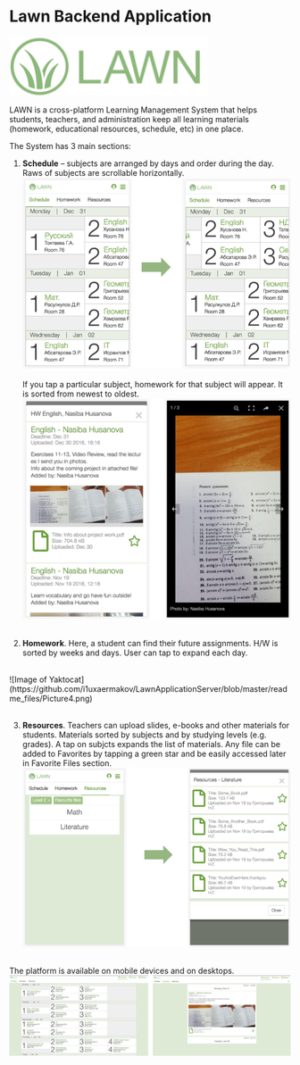 # Lawn Backend Application

![Image of Yaktocat](https://github.com/i1uxaermakov/LawnApplicationServer/blob/master/readme_files/Picture1.png)

LAWN is a cross-platform Learning Management System that helps students, teachers, and administration keep all learning materials (homework, educational resources, schedule, etc) in one place.

The System has 3 main sections:
1. **Schedule** – subjects are arranged by days and order during the day. Raws of subjects are scrollable horizontally. </br>
![Image of Yaktocat](https://github.com/i1uxaermakov/LawnApplicationServer/blob/master/readme_files/Picture2.png) </br> </br>
If you tap a particular subject, homework for that subject will appear. It is sorted from newest to oldest. </br>
![Image of Yaktocat](https://github.com/i1uxaermakov/LawnApplicationServer/blob/master/readme_files/Picture3.png) </br> </br>


2. **Homework**. Here, a student can find their future assignments. H/W is sorted by weeks and days. User can tap to expand each day. 
</br>
![Image of Yaktocat](https://github.com/i1uxaermakov/LawnApplicationServer/blob/master/readme_files/Picture4.png) 
</br> </br>


3. **Resources**. Teachers can upload slides, e-books and other materials for students. Materials sorted by subjects and by studying levels (e.g. grades). A tap on subjcts expands the list of materials. Any file can be added to Favorites by tapping a green star and be easily accessed later in Favorite Files section.</br>
![Image of Yaktocat](https://github.com/i1uxaermakov/LawnApplicationServer/blob/master/readme_files/Picture5.png) </br> </br>

The platform is available on mobile devices and on desktops. </br>
![Image of Yaktocat](https://github.com/i1uxaermakov/LawnApplicationServer/blob/master/readme_files/Picture6.png)
